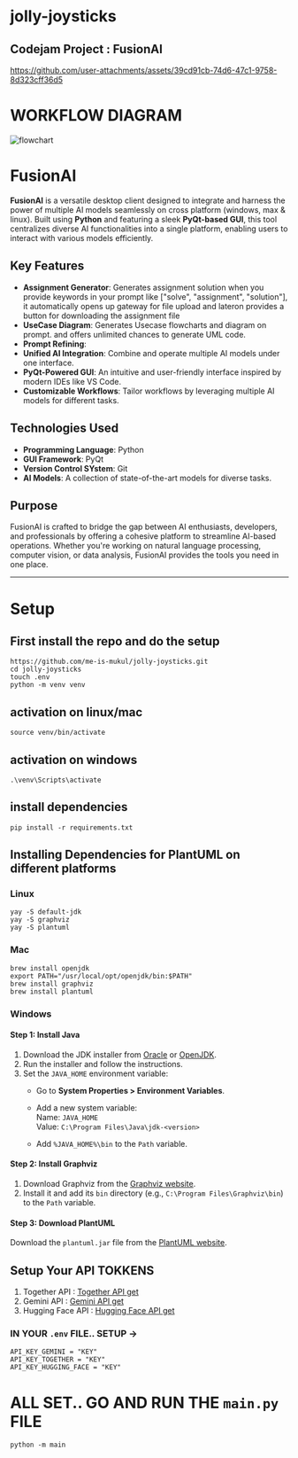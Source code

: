 # jolly-joysticks
## Codejam Project : FusionAI
https://github.com/user-attachments/assets/39cd91cb-74d6-47c1-9758-8d323cff36d5

# WORKFLOW DIAGRAM
![flowchart](https://github.com/user-attachments/assets/5b353b56-224b-470b-b346-d57cae0463df)
# FusionAI

**FusionAI** is a versatile desktop client designed to integrate and harness the power of multiple AI models seamlessly on cross platform (windows, max & linux). Built using **Python** and featuring a sleek **PyQt-based GUI**, this tool centralizes diverse AI functionalities into a single platform, enabling users to interact with various models efficiently. 

## Key Features


- **Assignment Generator**: Generates assignment solution when you provide keywords in your prompt like ["solve", "assignment", "solution"], it automatically opens up gateway for file upload and lateron provides a button for downloading the assignment file
- **UseCase Diagram**: Generates Usecase flowcharts and diagram on prompt. and offers unlimited chances to generate UML code.
- **Prompt Refining**: 
- **Unified AI Integration**: Combine and operate multiple AI models under one interface.
- **PyQt-Powered GUI**: An intuitive and user-friendly interface inspired by modern IDEs like VS Code.
- **Customizable Workflows**: Tailor workflows by leveraging multiple AI models for different tasks.

## Technologies Used

- **Programming Language**: Python
- **GUI Framework**: PyQt
- **Version Control SYstem**: Git
- **AI Models**: A collection of state-of-the-art models for diverse tasks.

## Purpose

FusionAI is crafted to bridge the gap between AI enthusiasts, developers, and professionals by offering a cohesive platform to streamline AI-based operations. Whether you're working on natural language processing, computer vision, or data analysis, FusionAI provides the tools you need in one place.
<hr>

# Setup

## First install the repo and do the setup
```
https://github.com/me-is-mukul/jolly-joysticks.git
cd jolly-joysticks
touch .env
python -m venv venv
```
## activation on linux/mac
```
source venv/bin/activate
```
## activation on windows 
```
.\venv\Scripts\activate
```
## install dependencies 
```
pip install -r requirements.txt
```
## Installing Dependencies for PlantUML on different platforms
### Linux 
```
yay -S default-jdk
yay -S graphviz
yay -S plantuml
```
### Mac
```
brew install openjdk
export PATH="/usr/local/opt/openjdk/bin:$PATH"
brew install graphviz
brew install plantuml
```

### Windows
#### Step 1: Install Java
1. Download the JDK installer from [Oracle](https://www.oracle.com/java/technologies/javase-downloads.html) or [OpenJDK](https://jdk.java.net/).
2. Run the installer and follow the instructions.
3. Set the `JAVA_HOME` environment variable:
   - Go to **System Properties > Environment Variables**.


   - Add a new system variable:  
     Name: `JAVA_HOME`  
     Value: `C:\Program Files\Java\jdk-<version>`  
   - Add `%JAVA_HOME%\bin` to the `Path` variable.

#### Step 2: Install Graphviz
1. Download Graphviz from the [Graphviz website](https://graphviz.gitlab.io/_pages/Download/Download_windows.html).
2. Install it and add its `bin` directory (e.g., `C:\Program Files\Graphviz\bin`) to the `Path` variable.

#### Step 3: Download PlantUML
Download the `plantuml.jar` file from the [PlantUML website](https://plantuml.com/download).

## Setup Your API TOKKENS
1. Together API : [Together API get](https://www.together.ai/)
2. Gemini API : [Gemini API get](https://ai.google.dev/gemini-api/docs/api-key)
3. Hugging Face API : [Hugging Face API get](https://huggingface.co/docs/huggingface_hub/index)
### IN YOUR `.env` FILE.. SETUP ->
```
API_KEY_GEMINI = "KEY"
API_KEY_TOGETHER = "KEY"
API_KEY_HUGGING_FACE = "KEY"
```

# ALL SET.. GO AND RUN THE `main.py` FILE

```
python -m main
```
